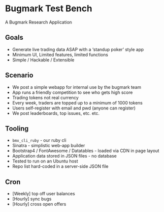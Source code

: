 # Bugmark Test Bench

A Bugmark Research Application 

## Goals

- Generate live trading data ASAP with a ‘standup poker’ style app
- Minimum UI, Limited features, limited functions
- Simple / Hackable / Extensible

## Scenario

- We post a simple webapp for internal use by the bugmark team
- App runs a friendly competition to see who gets high score
- Trading tokens not real currency
- Every week, traders are topped up to a minimum of 1000 tokens
- Users self-register with email and pwd (anyone can register)
- We post leaderboards, top issues, etc. etc. 

## Tooling

- `bmx_cli_ruby` - our ruby cli
- Sinatra - simplistic web-app builder
- Bootstrap4 / FontAwesome / Datatables - loaded via CDN in page layout
- Application data stored in JSON files - no database
- Tested to run on an Ubuntu host
- Repo list hard-coded in a server-side JSON file

## Cron 

- [Weekly] top off user balances
- [Hourly] sync bugs
- [Hourly] cross open offers

